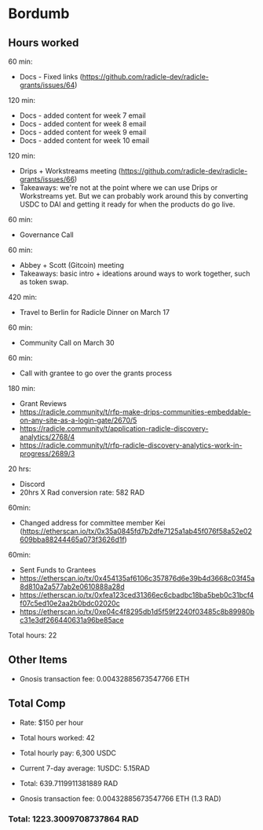 # Bordumb

## Hours worked
60 min:
* Docs - Fixed links (https://github.com/radicle-dev/radicle-grants/issues/64)

120 min:
* Docs - added content for week 7 email 
* Docs - added content for week 8 email 
* Docs - added content for week 9 email 
* Docs - added content for week 10 email

120 min:
* Drips + Workstreams meeting (https://github.com/radicle-dev/radicle-grants/issues/66)
* Takeaways: we're not at the point where we can use Drips or Workstreams yet. But we can probably work around this by 
converting USDC to DAI and getting it ready for when the products do go live.

60 min:
* Governance Call

60 min:
* Abbey + Scott (Gitcoin) meeting
* Takeaways: basic intro + ideations around ways to work together, such as token swap.

420 min:
* Travel to Berlin for Radicle Dinner on March 17

60 min:
* Community Call on March 30

60 min:
* Call with grantee to go over the grants process

180 min: 
* Grant Reviews
* https://radicle.community/t/rfp-make-drips-communities-embeddable-on-any-site-as-a-login-gate/2670/5
* https://radicle.community/t/application-radicle-discovery-analytics/2768/4
* https://radicle.community/t/rfp-radicle-discovery-analytics-work-in-progress/2689/3

20 hrs: 
* Discord 
* 20hrs X Rad conversion rate: 582 RAD

60min:
* Changed address for committee member Kei (https://etherscan.io/tx/0x35a0845fd7b2dfe7125a1ab45f076f58a52e02609bba88244465a073f3626d1f)

60min:
* Sent Funds to Grantees
* https://etherscan.io/tx/0x454135af6106c357876d6e39b4d3668c03f45a8d810a2a577ab2e0610888a28d
* https://etherscan.io/tx/0xfea123ced31366ec6cbadbc18ba5beb0c31bcf4f07c5ed10e2aa2b0bdc02020c
* https://etherscan.io/tx/0xe04c4f8295db1d5f59f2240f03485c8b89980bc31e3df266440631a96be85ace

Total hours: 22

## Other Items

* Gnosis transaction fee: 0.00432885673547766 ETH

## Total Comp

* Rate: $150 per hour
* Total hours worked: 42
* Total hourly pay: 6,300 USDC
* Current 7-day average: 1USDC: 5.15RAD
* Total: 639.7119911381889 RAD

* Gnosis transaction fee: 0.00432885673547766 ETH (1.3 RAD)

### Total: 1223.3009708737864 RAD
